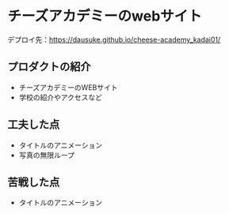 # チーズアカデミーのwebサイト
デプロイ先：https://dausuke.github.io/cheese-academy_kadai01/

## プロダクトの紹介
- チーズアカデミーのWEBサイト
- 学校の紹介やアクセスなど

## 工夫した点
- タイトルのアニメーション
- 写真の無限ループ

## 苦戦した点
- タイトルのアニメーション
